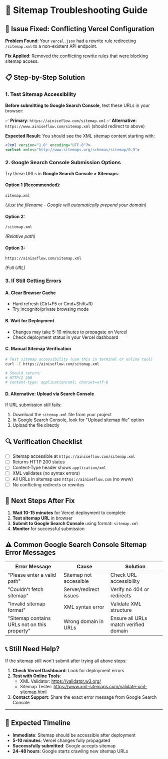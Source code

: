 # 🔧 Sitemap Troubleshooting Guide

## 🚨 **Issue Fixed**: Conflicting Vercel Configuration

**Problem Found**: Your `vercel.json` had a rewrite rule redirecting `/sitemap.xml` to a non-existent API endpoint.

**Fix Applied**: Removed the conflicting rewrite rules that were blocking sitemap access.

## 📋 **Step-by-Step Solution**

### **1. Test Sitemap Accessibility**

**Before submitting to Google Search Console**, test these URLs in your browser:

✅ **Primary**: `https://ainiseflow.com/sitemap.xml`
✅ **Alternative**: `https://www.ainiseflow.com/sitemap.xml` (should redirect to above)

**Expected Result**: You should see the XML sitemap content starting with:
```xml
<?xml version="1.0" encoding="UTF-8"?>
<urlset xmlns="http://www.sitemaps.org/schemas/sitemap/0.9">
```

### **2. Google Search Console Submission Options**

Try these URLs in **Google Search Console > Sitemaps**:

#### **Option 1 (Recommended)**: 
```
sitemap.xml
```
*(Just the filename - Google will automatically prepend your domain)*

#### **Option 2**: 
```
/sitemap.xml
```
*(Relative path)*

#### **Option 3**: 
```
https://ainiseflow.com/sitemap.xml
```
*(Full URL)*

### **3. If Still Getting Errors**

#### **A. Clear Browser Cache**
- Hard refresh (Ctrl+F5 or Cmd+Shift+R)
- Try incognito/private browsing mode

#### **B. Wait for Deployment**
- Changes may take 5-10 minutes to propagate on Vercel
- Check deployment status in your Vercel dashboard

#### **C. Manual Sitemap Verification**
```bash
# Test sitemap accessibility (use this in terminal or online tool)
curl -I https://ainiseflow.com/sitemap.xml

# Should return:
# HTTP/2 200 
# content-type: application/xml; charset=utf-8
```

#### **D. Alternative: Upload via Search Console**
If URL submission still fails:
1. Download the `sitemap.xml` file from your project
2. In Google Search Console, look for "Upload sitemap file" option
3. Upload the file directly

## 🔍 **Verification Checklist**

- [ ] Sitemap accessible at `https://ainiseflow.com/sitemap.xml`
- [ ] Returns HTTP 200 status
- [ ] Content-Type header shows `application/xml`
- [ ] XML validates (no syntax errors)
- [ ] All URLs in sitemap use `https://ainiseflow.com` (no www)
- [ ] No conflicting redirects or rewrites

## 🚀 **Next Steps After Fix**

1. **Wait 10-15 minutes** for Vercel deployment to complete
2. **Test sitemap URL** in browser
3. **Submit to Google Search Console** using format: `sitemap.xml`
4. **Monitor** for successful submission

## ⚠️ **Common Google Search Console Sitemap Error Messages**

| Error Message | Cause | Solution |
|---------------|-------|----------|
| "Please enter a valid path" | Sitemap not accessible | Check URL accessibility |
| "Couldn't fetch sitemap" | Server/redirect issues | Verify no 404 or redirects |
| "Invalid sitemap format" | XML syntax error | Validate XML structure |
| "Sitemap contains URLs not on this property" | Wrong domain in URLs | Ensure all URLs match verified domain |

## 📞 **Still Need Help?**

If the sitemap still won't submit after trying all above steps:

1. **Check Vercel Dashboard**: Look for deployment errors
2. **Test with Online Tools**: 
   - XML Validator: https://validator.w3.org/
   - Sitemap Tester: https://www.xml-sitemaps.com/validate-xml-sitemap.html
3. **Contact Support**: Share the exact error message from Google Search Console

---

## 🎯 **Expected Timeline**

- **Immediate**: Sitemap should be accessible after deployment
- **5-10 minutes**: Vercel changes fully propagated
- **Successfully submitted**: Google accepts sitemap
- **24-48 hours**: Google starts crawling new sitemap URLs
